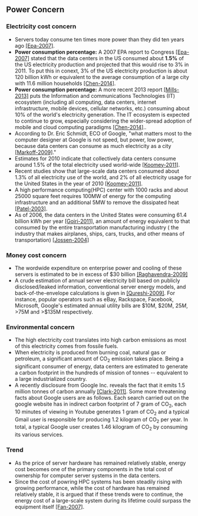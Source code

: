 Power Concern
---

### Electricity cost concern
- Servers today consume ten times more power than they did ten years ago [[Epa-2007]](https://github.com/hxwang/GreenDC-Summary/blob/master/US-EPA-Report-on-Server-and-Data-Center-Energy-Efficiency.md).
- **Power consumption percentage:** A 2007 EPA report to Congress [[Epa-2007]](https://github.com/hxwang/GreenDC-Summary/blob/master/US-EPA-Report-on-Server-and-Data-Center-Energy-Efficiency.md) stated that the data centers in the US consumed about **1.5%** of the US electricity production and projected that this would rise to 3% in 2011. To put this in conext, 3% of the US electricity production is about 120 billion kWh or equivalent to the average consumption of a large city with 11.6 million households [[Chen-2014]](../../papers/Chen14-IGCC-participate-in-grid.md).
- **Power consumption percentage:** A more recent 2013 report [[Mills-2013]](http://www.tech-pundit.com/wp-content/uploads/2013/07/Cloud_Begins_With_Coal.pdf?c761ac) puts the Information and communications Technologies (IT) ecosystem (including all computing, data centers, internet infrastructure, mobile devices, cellular networks, etc.) consuming about 10% of the world's electricity generation. The IT ecosystem is expected to continue to grow, especially considering the wider-spread adoption of mobile and cloud computing paradigms [[Chen-2014]](../../papers/Chen14-IGCC-participate-in-grid.md).. 
- According to Dr. Eric Schmidt, ECO of Google, "what matters most to the computer designer at Google is not speed, but power, low power, because data centers can consume as much electricity as a city [[Markoff-2009]](https://github.com/hxwang/GreenDC-Summary/blob/master/MarkoffL02_Intel's-Huge-Bet-Turns-Iffy.md)."
- Estimates for 2010 indicate that collectively data centers consume around 1.5% of the total electricity used world-wide [[Koomey-2011]](http://www.analyticspress.com/datacenters.html).
- Recent studies show that large-scale data centers consumed about 1.3% of all electricity use of the world, and 2% of all electricity usage for the United States in the year of 2010 [[Koomey-2011]](http://www.analyticspress.com/datacenters.html).
- A high performance computing(HPC) center with 1000 racks and about 25000 square feet requires 100MW of energy for the computing infrastructure and an additional 5MW to remove the dissipated heat [[Patel-2003]](http://proceedings.asmedigitalcollection.asme.org/proceeding.aspx?articleid=1589423).
- As of 2006, the data centers in the United States were consuming 61.4 billion kWh per year [[Goiri-2011]](http://ieeexplore.ieee.org/xpls/abs_all.jsp?arnumber=6114408&tag=1), an amount of energy equivalent to that consumed by the entire transportation  manufacturing industry ( the industry that makes airplanes, ships, cars, trucks, and other means of transportation) [[Jossen-2004]](http://www.sciencedirect.com/science/article/pii/S0038092X03004699)

### Money cost concern
- The wordwide expenditure on enterprise power and cooling of these servers is estimated to be in excess of $30 billion [[Raghavendra-2009]](https://github.com/hxwang/GreenDC-Summary/blob/master/RaR08-No-Power-Struggles-Coordinated-Multi-Level-Management-for-the-Data-Center.md)
- A crude estimation of annual server electricity bill based on publicly disclosed/leaked information, conventional server energy models, and back-of-the-envelope calculations is given in [[Qureshi-2009]](http://dl.acm.org/citation.cfm?id=1592584). For instance, popular operators such as eBay, Rackspace, Facebook, Microsoft, Google's estimated annual utility bills are $10M, $20M, $25M, >$75M and >$135M respectively. 

### Environmental concern
- The high electricity cost translates into high carbon emissions as most of this electricity comes from fossile fuels. 
- When electricity is produced from burning coal, natural gas or petroleum, a significant amount of CO<sub>2</sub> emission takes place. Being a significant consumer of energy, data centers are estimated to generate a carbon footprint in the hundreds of mission of tonnes -- equivalent to a large industrialized country.
- A recently disclosure from Google Inc. reveals the fact that it emits 1.5 million tonnes of carbon annually [[Clark-2011]](http://www.theguardian.com/environment/2011/sep/08/google-carbon-footprint). Some more threatening facts about Google users are as follows. Each search carried out on the google website has in indirect carbon footprint of 7 gram of CO<sub>2</sub>, each 10 minutes of viewing in Youtube generates 1 gram of CO<sub>2</sub> and a typical Gmail user is responsible for producing 1.2 kilogram of CO<sub>2</sub> per year. In total, a typical Google user creates 1.46 kilogram of CO<sub>2</sub> by consuming its various services. 


### Trend
- As the price of server hardware has remained relatively stable, energy cost becomes one of the primary components in the total cost of ownership for computer server systems in the data centers. 
- Since the cost of powring HPC systems has been steadily rising with growing performance, while the cost of hardware has remained relatively stable, it is argued that if these trends were to continue, the energy cost of a large-scale system during its lifetime could surpass the equipment itself [[Fan-2007]](http://dl.acm.org/citation.cfm?id=1250665).


### 
